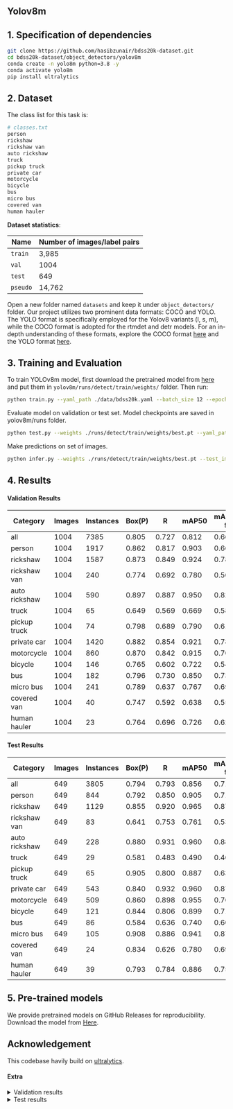 ## Yolov8m

## 1. Specification of dependencies
```bash
git clone https://github.com/hasibzunair/bdss20k-dataset.git
cd bdss20k-dataset/object_detectors/yolov8m
conda create -n yolo8m python=3.8 -y
conda activate yolo8m
pip install ultralytics
```

## 2. Dataset
The class list for this task is:

```bash
# classes.txt
person
rickshaw
rickshaw van
auto rickshaw
truck
pickup truck
private car
motorcycle
bicycle
bus
micro bus
covered van
human hauler
```

**Dataset statistics**:

| Name     | Number of images/label pairs |
| -------- | ---------------------------- |
| `train`  | 3,985                        |
| `val`    | 1004                         |
| `test`   | 649                          |
| `pseudo` | 14,762                       |

Open a new folder named `datasets` and keep it under `object_detectors/` folder. Our project utilizes two prominent data formats: COCO and YOLO. The YOLO format is specifically employed for the Yolov8 variants (l, s, m), while the COCO format is adopted for the rtmdet and detr models. For an in-depth understanding of these formats, explore the COCO format [here](https://roboflow.com/formats/coco-json) and the YOLO format [here](https://roboflow.com/formats/yolov8-pytorch-txt). 


## 3. Training and Evaluation

To train YOLOv8m model, first download the pretrained model from [here](https://github.com/ultralytics/assets/releases/download/v0.0.0/yolov8m.pt) and put them in `yolov8m/runs/detect/train/weights/` folder. Then run:

```bash
python train.py --yaml_path ./data/bdss20k.yaml --batch_size 12 --epochs 400 --device 0
```
Evaluate model on validation or test set. Model checkpoints are saved in yolov8m/runs folder.

```bash
python test.py --weights ./runs/detect/train/weights/best.pt --yaml_path ./data/bdss20k.yaml --batch_size 12 --device 0 
```

Make predictions on set of images.
```bash
python infer.py --weights ./runs/detect/train/weights/best.pt --test_image_path ../datasets/bdss20k/images/test/ --save_dir predictions/
```


## 4. Results

#### Validation Results
| Category      | Images | Instances | Box(P) | R    | mAP50 | mAP50-95 |
|---------------|--------|-----------|--------|------|-------|----------|
| all           | 1004   | 7385      | 0.805  | 0.727| 0.812 | 0.664    |
| person        | 1004   | 1917      | 0.862  | 0.817| 0.903 | 0.665    |
| rickshaw      | 1004   | 1587      | 0.873  | 0.849| 0.924 | 0.783    |
| rickshaw van  | 1004   | 240       | 0.774  | 0.692| 0.780 | 0.506    |
| auto rickshaw | 1004   | 590       | 0.897  | 0.887| 0.950 | 0.827    |
| truck         | 1004   | 65        | 0.649  | 0.569| 0.669 | 0.583    |
| pickup truck  | 1004   | 74        | 0.798  | 0.689| 0.790 | 0.617    |
| private car   | 1004   | 1420      | 0.882  | 0.854| 0.921 | 0.786    |
| motorcycle    | 1004   | 860       | 0.870  | 0.842| 0.915 | 0.706    |
| bicycle       | 1004   | 146       | 0.765  | 0.602| 0.722 | 0.544    |
| bus           | 1004   | 182       | 0.796  | 0.730| 0.850 | 0.734    |
| micro bus     | 1004   | 241       | 0.789  | 0.637| 0.767 | 0.698    |
| covered van   | 1004   | 40        | 0.747  | 0.592| 0.638 | 0.555    |
| human hauler  | 1004   | 23        | 0.764  | 0.696| 0.726 | 0.628    |

#### Test Results

| Category       | Images | Instances | Box(P) | R     | mAP50 | mAP50-95 |
|----------------|--------|-----------|--------|-------|-------|----------|
| all            | 649    | 3805      | 0.794  | 0.793 | 0.856 | 0.718    |
| person         | 649    | 844       | 0.792  | 0.850 | 0.905 | 0.717    |
| rickshaw       | 649    | 1129      | 0.855  | 0.920 | 0.965 | 0.873    |
| rickshaw van   | 649    | 83        | 0.641  | 0.753 | 0.761 | 0.538    |
| auto rickshaw  | 649    | 228       | 0.880  | 0.931 | 0.960 | 0.883    |
| truck          | 649    | 29        | 0.581  | 0.483 | 0.490 | 0.407    |
| pickup truck   | 649    | 65        | 0.905  | 0.800 | 0.887 | 0.631    |
| private car    | 649    | 543       | 0.840  | 0.932 | 0.960 | 0.876    |
| motorcycle     | 649    | 509       | 0.860  | 0.898 | 0.955 | 0.769    |
| bicycle        | 649    | 121       | 0.844  | 0.806 | 0.899 | 0.710    |
| bus            | 649    | 86        | 0.584  | 0.636 | 0.740 | 0.606    |
| micro bus      | 649    | 105       | 0.908  | 0.886 | 0.941 | 0.871    |
| covered van    | 649    | 24        | 0.834  | 0.626 | 0.780 | 0.696    |
| human hauler   | 649    | 39        | 0.793  | 0.784 | 0.886 | 0.753    |


## 5. Pre-trained models
We provide pretrained models on GitHub Releases for reproducibility. Download the model from [Here](https://github.com/hasibzunair/bdss20k-dataset/releases/download/0.0.2/best.pt).

## Acknowledgement

This codebase havily build on [ultralytics](https://github.com/ultralytics/ultralytics).


#### Extra
<details>
  <summary>Validation results</summary>

| Category      | Images | Instances | Box(P) | R    | mAP50 | mAP50-95 |
|---------------|--------|-----------|--------|------|-------|----------|
| all           | 1004   | 7385      | 0.805  | 0.727| 0.812 | 0.664    |
| person        | 1004   | 1917      | 0.862  | 0.817| 0.903 | 0.665    |
| rickshaw      | 1004   | 1587      | 0.873  | 0.849| 0.924 | 0.783    |
| rickshaw van  | 1004   | 240       | 0.774  | 0.692| 0.780 | 0.506    |
| auto rickshaw | 1004   | 590       | 0.897  | 0.887| 0.950 | 0.827    |
| truck         | 1004   | 65        | 0.649  | 0.569| 0.669 | 0.583    |
| pickup truck  | 1004   | 74        | 0.798  | 0.689| 0.790 | 0.617    |
| private car   | 1004   | 1420      | 0.882  | 0.854| 0.921 | 0.786    |
| motorcycle    | 1004   | 860       | 0.870  | 0.842| 0.915 | 0.706    |
| bicycle       | 1004   | 146       | 0.765  | 0.602| 0.722 | 0.544    |
| bus           | 1004   | 182       | 0.796  | 0.730| 0.850 | 0.734    |
| micro bus     | 1004   | 241       | 0.789  | 0.637| 0.767 | 0.698    |
| covered van   | 1004   | 40        | 0.747  | 0.592| 0.638 | 0.555    |
| human hauler  | 1004   | 23        | 0.764  | 0.696| 0.726 | 0.628    |

</details>


<details>
  <summary>Test results</summary>

| Category       | Images | Instances | Box(P) | R     | mAP50 | mAP50-95 |
|----------------|--------|-----------|--------|-------|-------|----------|
| all            | 649    | 3805      | 0.794  | 0.793 | 0.856 | 0.718    |
| person         | 649    | 844       | 0.792  | 0.850 | 0.905 | 0.717    |
| rickshaw       | 649    | 1129      | 0.855  | 0.920 | 0.965 | 0.873    |
| rickshaw van   | 649    | 83        | 0.641  | 0.753 | 0.761 | 0.538    |
| auto rickshaw  | 649    | 228       | 0.880  | 0.931 | 0.960 | 0.883    |
| truck          | 649    | 29        | 0.581  | 0.483 | 0.490 | 0.407    |
| pickup truck   | 649    | 65        | 0.905  | 0.800 | 0.887 | 0.631    |
| private car    | 649    | 543       | 0.840  | 0.932 | 0.960 | 0.876    |
| motorcycle     | 649    | 509       | 0.860  | 0.898 | 0.955 | 0.769    |
| bicycle        | 649    | 121       | 0.844  | 0.806 | 0.899 | 0.710    |
| bus            | 649    | 86        | 0.584  | 0.636 | 0.740 | 0.606    |
| micro bus      | 649    | 105       | 0.908  | 0.886 | 0.941 | 0.871    |
| covered van    | 649    | 24        | 0.834  | 0.626 | 0.780 | 0.696    |
| human hauler   | 649    | 39        | 0.793  | 0.784 | 0.886 | 0.753    |

</details>

